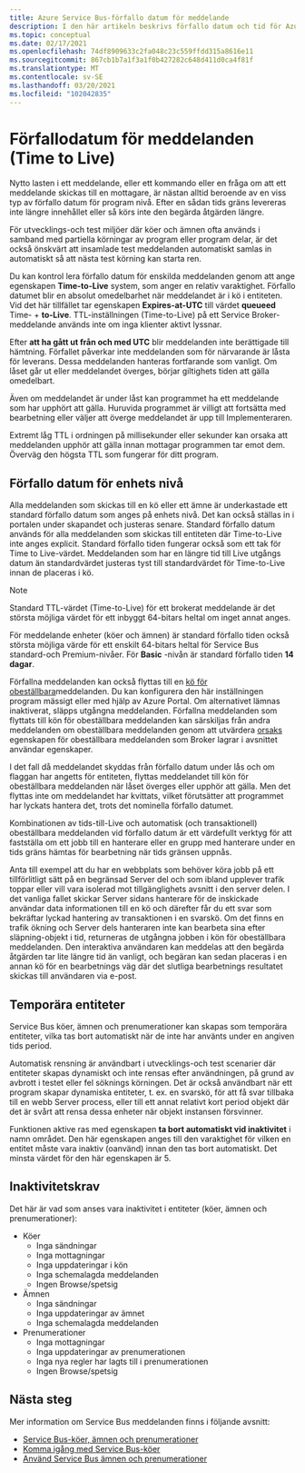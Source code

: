 ```yaml
---
title: Azure Service Bus-förfallo datum för meddelande
description: I den här artikeln beskrivs förfallo datum och tid för Azure Service Bus meddelanden. Efter en sådan deadline levereras meddelandet inte längre.
ms.topic: conceptual
ms.date: 02/17/2021
ms.openlocfilehash: 74df8909633c2fa048c23c559ffdd315a8616e11
ms.sourcegitcommit: 867cb1b7a1f3a1f0b427282c648d411d0ca4f81f
ms.translationtype: MT
ms.contentlocale: sv-SE
ms.lasthandoff: 03/20/2021
ms.locfileid: "102042835"
---
```

# <a name="message-expiration-time-to-live"></a>Förfallodatum för meddelanden (Time to Live)
Nytto lasten i ett meddelande, eller ett kommando eller en fråga om att ett meddelande skickas till en mottagare, är nästan alltid beroende av en viss typ av förfallo datum för program nivå. Efter en sådan tids gräns levereras inte längre innehållet eller så körs inte den begärda åtgärden längre.

För utvecklings-och test miljöer där köer och ämnen ofta används i samband med partiella körningar av program eller program delar, är det också önskvärt att insamlade test meddelanden automatiskt samlas in automatiskt så att nästa test körning kan starta ren.

Du kan kontrol lera förfallo datum för enskilda meddelanden genom att ange egenskapen **Time-to-Live** system, som anger en relativ varaktighet. Förfallo datumet blir en absolut omedelbarhet när meddelandet är i kö i entiteten. Vid det här tillfället tar egenskapen **Expires-at-UTC** till värdet **queueed** Time-  +  **to-Live**. TTL-inställningen (Time-to-Live) på ett Service Broker-meddelande används inte om inga klienter aktivt lyssnar.

Efter **att ha gått ut från och med UTC** blir meddelanden inte berättigade till hämtning. Förfallet påverkar inte meddelanden som för närvarande är låsta för leverans. Dessa meddelanden hanteras fortfarande som vanligt. Om låset går ut eller meddelandet överges, börjar giltighets tiden att gälla omedelbart.

Även om meddelandet är under låst kan programmet ha ett meddelande som har upphört att gälla. Huruvida programmet är villigt att fortsätta med bearbetning eller väljer att överge meddelandet är upp till Implementeraren.

Extremt låg TTL i ordningen på millisekunder eller sekunder kan orsaka att meddelanden upphör att gälla innan mottagar programmen tar emot dem. Överväg den högsta TTL som fungerar för ditt program.

## <a name="entity-level-expiration"></a>Förfallo datum för enhets nivå
Alla meddelanden som skickas till en kö eller ett ämne är underkastade ett standard förfallo datum som anges på enhets nivå. Det kan också ställas in i portalen under skapandet och justeras senare. Standard förfallo datum används för alla meddelanden som skickas till entiteten där Time-to-Live inte anges explicit. Standard förfallo tiden fungerar också som ett tak för Time to Live-värdet. Meddelanden som har en längre tid till Live utgångs datum än standardvärdet justeras tyst till standardvärdet för Time-to-Live innan de placeras i kö.

> [!NOTE]
> Standard TTL-värdet (Time-to-Live) för ett brokerat meddelande är det största möjliga värdet för ett inbyggt 64-bitars heltal om inget annat anges.
>
> För meddelande enheter (köer och ämnen) är standard förfallo tiden också största möjliga värde för ett enskilt 64-bitars heltal för Service Bus standard-och Premium-nivåer. För **Basic** -nivån är standard förfallo tiden **14 dagar**.

Förfallna meddelanden kan också flyttas till en [kö för obeställbara](service-bus-dead-letter-queues.md)meddelanden. Du kan konfigurera den här inställningen program mässigt eller med hjälp av Azure Portal. Om alternativet lämnas inaktiverat, släpps utgångna meddelanden. Förfallna meddelanden som flyttats till kön för obeställbara meddelanden kan särskiljas från andra meddelanden om obeställbara meddelanden genom att utvärdera [orsaks](service-bus-dead-letter-queues.md#moving-messages-to-the-dlq) egenskapen för obeställbara meddelanden som Broker lagrar i avsnittet användar egenskaper. 

I det fall då meddelandet skyddas från förfallo datum under lås och om flaggan har angetts för entiteten, flyttas meddelandet till kön för obeställbara meddelanden när låset överges eller upphör att gälla. Men det flyttas inte om meddelandet har kvittats, vilket förutsätter att programmet har lyckats hantera det, trots det nominella förfallo datumet.

Kombinationen av tids-till-Live och automatisk (och transaktionell) obeställbara meddelanden vid förfallo datum är ett värdefullt verktyg för att fastställa om ett jobb till en hanterare eller en grupp med hanterare under en tids gräns hämtas för bearbetning när tids gränsen uppnås.

Anta till exempel att du har en webbplats som behöver köra jobb på ett tillförlitligt sätt på en begränsad Server del och som ibland upplever trafik toppar eller vill vara isolerad mot tillgänglighets avsnitt i den server delen. I det vanliga fallet skickar Server sidans hanterare för de inskickade användar data informationen till en kö och därefter får du ett svar som bekräftar lyckad hantering av transaktionen i en svarskö. Om det finns en trafik ökning och Server dels hanteraren inte kan bearbeta sina efter släpning-objekt i tid, returneras de utgångna jobben i kön för obeställbara meddelanden. Den interaktiva användaren kan meddelas att den begärda åtgärden tar lite längre tid än vanligt, och begäran kan sedan placeras i en annan kö för en bearbetnings väg där det slutliga bearbetnings resultatet skickas till användaren via e-post. 


## <a name="temporary-entities"></a>Temporära entiteter

Service Bus köer, ämnen och prenumerationer kan skapas som temporära entiteter, vilka tas bort automatiskt när de inte har använts under en angiven tids period.
 
Automatisk rensning är användbart i utvecklings-och test scenarier där entiteter skapas dynamiskt och inte rensas efter användningen, på grund av avbrott i testet eller fel söknings körningen. Det är också användbart när ett program skapar dynamiska entiteter, t. ex. en svarskö, för att få svar tillbaka till en webb Server process, eller till ett annat relativt kort period objekt där det är svårt att rensa dessa enheter när objekt instansen försvinner.

Funktionen aktive ras med egenskapen **ta bort automatiskt vid inaktivitet** i namn området. Den här egenskapen anges till den varaktighet för vilken en entitet måste vara inaktiv (oanvänd) innan den tas bort automatiskt. Det minsta värdet för den här egenskapen är 5.
 
## <a name="idleness"></a>Inaktivitetskrav

Det här är vad som anses vara inaktivitet i entiteter (köer, ämnen och prenumerationer):

- Köer
    - Inga sändningar  
    - Inga mottagningar  
    - Inga uppdateringar i kön  
    - Inga schemalagda meddelanden  
    - Ingen Browse/spetsig 
- Ämnen  
    - Inga sändningar  
    - Inga uppdateringar av ämnet  
    - Inga schemalagda meddelanden 
- Prenumerationer
    - Inga mottagningar  
    - Inga uppdateringar av prenumerationen  
    - Inga nya regler har lagts till i prenumerationen  
    - Ingen Browse/spetsig  
 

## <a name="next-steps"></a>Nästa steg

Mer information om Service Bus meddelanden finns i följande avsnitt:

* [Service Bus-köer, ämnen och prenumerationer](service-bus-queues-topics-subscriptions.md)
* [Komma igång med Service Bus-köer](service-bus-dotnet-get-started-with-queues.md)
* [Använd Service Bus ämnen och prenumerationer](service-bus-dotnet-how-to-use-topics-subscriptions.md)
